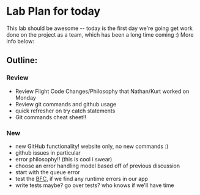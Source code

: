 # Lab Plan for today

This lab should be awesome -- today is the first day we're going get work done on the project as a team, which has been a long time coming :) More info below:

## Outline:
### Review
 - Review Flight Code Changes/Philosophy that Nathan/Kurt worked on Monday
 - Review git commands and github usage
 - quick refresher on try catch statements
 - Git commands cheat sheet!!

### New
- new GitHub functionality! website only, no new commands :)
- github issues in particular
- error philosophy!! (this is cool i swear)
- choose an error handling model based off of previous discussion
- start with the queue error
- test the [BFC](https://github.com/UH-AIAA/backup-flight-code), if we find any runtime errors in our app
- write tests maybe? go over tests? who knows if we'll have time
